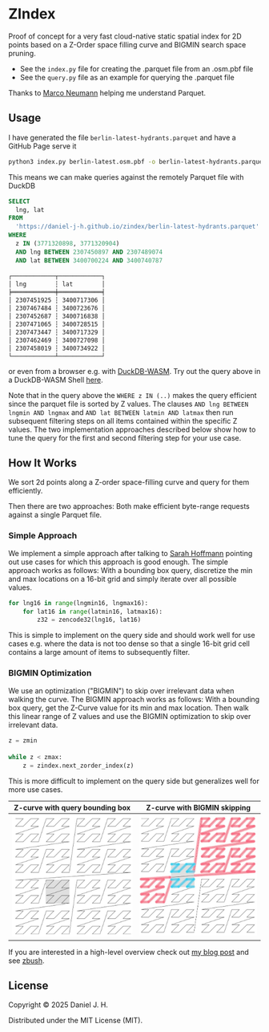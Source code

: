 # ZIndex

Proof of concept for a very fast cloud-native static spatial index for 2D points based on a Z-Order space filling curve and BIGMIN search space pruning.

- See the `index.py` file for creating the .parquet file from an .osm.pbf file
- See the `query.py` file as an example for querying the .parquet file

Thanks to [Marco Neumann](https://github.com/crepererum) helping me understand Parquet.


## Usage

I have generated the file `berlin-latest-hydrants.parquet` and have a GitHub Page serve it

```bash
python3 index.py berlin-latest.osm.pbf -o berlin-latest-hydrants.parquet
```

This means we can make queries against the remotely Parquet file with DuckDB

```sql
SELECT
  lng, lat
FROM
  'https://daniel-j-h.github.io/zindex/berlin-latest-hydrants.parquet'
WHERE
  z IN (3771320898, 3771320904)
  AND lng BETWEEN 2307450897 AND 2307489074
  AND lat BETWEEN 3400700224 AND 3400740787
```

```
┌────────────┬────────────┐
│ lng        ┆ lat        │
╞════════════╪════════════╡
│ 2307451925 ┆ 3400717306 │
│ 2307467484 ┆ 3400723676 │
│ 2307452687 ┆ 3400716838 │
│ 2307471065 ┆ 3400728515 │
│ 2307473447 ┆ 3400717329 │
│ 2307462469 ┆ 3400727098 │
│ 2307458019 ┆ 3400734922 │
└────────────┴────────────┘
```

or even from a browser e.g. with [DuckDB-WASM](https://www.npmjs.com/package/@duckdb/duckdb-wasm).
Try out the query above in a DuckDB-WASM Shell [here](https://shell.duckdb.org/#queries=v0,SELECT-lng%2C-lat-FROM-'https%3A%2F%2Fdaniel%20j%20h.github.io%2Fzindex%2Fberlin%20latest%20hydrants.parquet'-WHERE-z-IN-(3771320898%2C3771320904)-AND-lng-BETWEEN-2307450897-AND-2307489074-AND-lat-BETWEEN-3400700224-AND-3400740787~).

Note that in the query above the `WHERE z IN (..)` makes the query efficient since the parquet file is sorted by Z values.
The clauses `AND lng BETWEEN lngmin AND lngmax` and `AND lat BETWEEN latmin AND latmax` then run subsequent filtering steps on all items contained within the specific Z values.
The two implementation approaches described below show how to tune the query for the first and second filtering step for your use case.

## How It Works

We sort 2d points along a Z-order space-filling curve and query for them efficiently.

Then there are two approaches:
Both make efficient byte-range requests against a single Parquet file.


### Simple Approach

We implement a simple approach after talking to [Sarah Hoffmann](https://github.com/lonvia) pointing out use cases for which this approach is good enough.
The simple approach works as follows:
With a bounding box query, discretize the min and max locations on a 16-bit grid and simply iterate over all possible values.

```python
for lng16 in range(lngmin16, lngmax16):
    for lat16 in range(latmin16, latmax16):
        z32 = zencode32(lng16, lat16)
```

This is simple to implement on the query side and should work well for use cases e.g. where the data is not too dense so that a single 16-bit grid cell contains a large amount of items to subsequently filter.


### BIGMIN Optimization

We use an optimization ("BIGMIN") to skip over irrelevant data when walking the curve.
The BIGMIN approach works as follows:
With a bounding box query, get the Z-Curve value for its min and max location.
Then walk this linear range of Z values and use the BIGMIN optimization to skip over irrelevant data.

```python
z = zmin

while z < zmax:
    z = zindex.next_zorder_index(z)
```

This is more difficult to implement on the query side but generalizes well for more use cases.

| Z-curve with query bounding box | Z-curve with BIGMIN skipping |
|-|-|
| ![](./1.jpg) | ![](./2.jpg) |

If you are interested in a high-level overview check out [my blog post](https://www.openstreetmap.org/user/daniel-j-h/diary/406584) and see [zbush](https://github.com/daniel-j-h/zbush/).



## License

Copyright © 2025 Daniel J. H.

Distributed under the MIT License (MIT).
